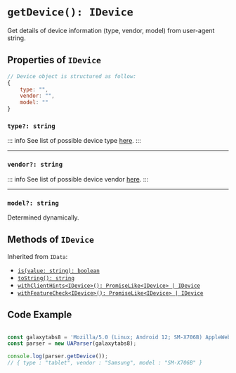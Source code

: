 # `getDevice(): IDevice`

Get details of device information (type, vendor, model) from user-agent string.

## Properties of `IDevice`

```js
// Device object is structured as follow:
{ 
    type: "", 
    vendor: "", 
    model: "" 
}
```

### `type?: string`

::: info
See list of possible device type [here](/info/device/type).
:::

---
### `vendor?: string`

::: info
See list of possible device vendor [here](/info/device/vendor).
:::

---
### `model?: string`

Determined dynamically.

## Methods of `IDevice`

Inherited from `IData`:

- [`is(value: string): boolean`](/api/main/idata/is)
- [`toString(): string`](/api/main/idata/to-string)
- [`withClientHints<IDevice>(): PromiseLike<IDevice> | IDevice`](/api/main/idata/with-client-hints)
- [`withFeatureCheck<IDevice>(): PromiseLike<IDevice> | IDevice`](/api/main/idata/with-feature-check)

## Code Example

```js

const galaxytabs8 = 'Mozilla/5.0 (Linux; Android 12; SM-X706B) AppleWebKit/537.36 (KHTML, like Gecko) Chrome/103.0.5060.53 Safari/537.36'
const parser = new UAParser(galaxytabs8);

console.log(parser.getDevice());
// { type : "tablet", vendor : "Samsung", model : "SM-X706B" }
```